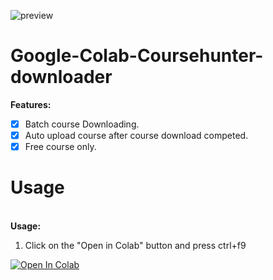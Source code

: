 ![preview](https://raw.githubusercontent.com/biplobsd/Google-Colab-Coursehunter-downloader/master/src/preview.gif)

# Google-Colab-Coursehunter-downloader

<b>Features:</b>
- [x] Batch course Downloading.
- [x] Auto upload course after course download competed.
- [x] Free course only.

# Usage
<br><b>Usage:</b>
1. Click on the "Open in Colab" button and press ctrl+f9

<a href="https://colab.research.google.com/github/biplobsd/Google-Colab-Coursehunter-downloader/blob/master/Coursehunter.ipynb" target="_parent\"><img src="https://colab.research.google.com/assets/colab-badge.svg" alt="Open In Colab"/></a>
